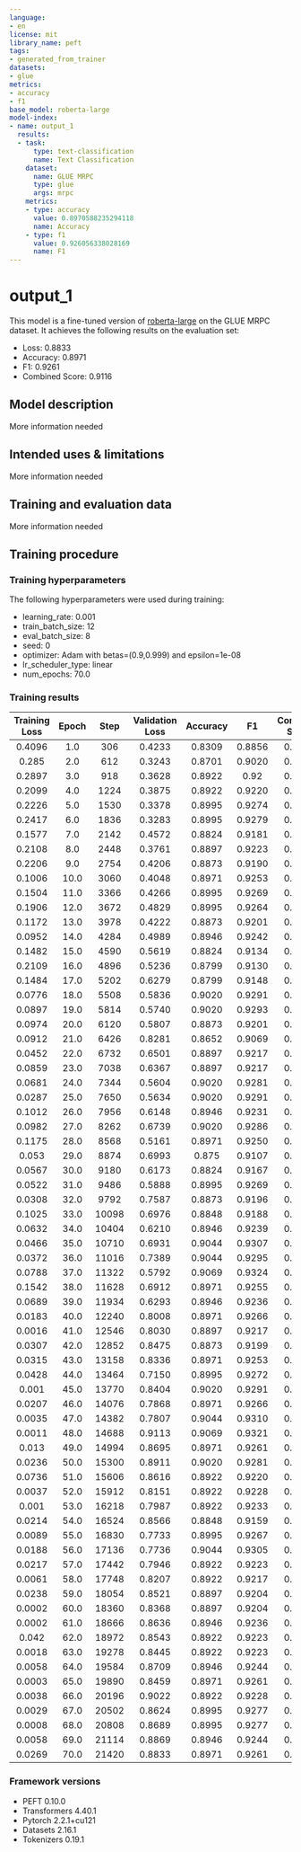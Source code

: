 ```yaml
---
language:
- en
license: mit
library_name: peft
tags:
- generated_from_trainer
datasets:
- glue
metrics:
- accuracy
- f1
base_model: roberta-large
model-index:
- name: output_1
  results:
  - task:
      type: text-classification
      name: Text Classification
    dataset:
      name: GLUE MRPC
      type: glue
      args: mrpc
    metrics:
    - type: accuracy
      value: 0.8970588235294118
      name: Accuracy
    - type: f1
      value: 0.926056338028169
      name: F1
---
```


<!-- This model card has been generated automatically according to the information the Trainer had access to. You
should probably proofread and complete it, then remove this comment. -->

# output_1

This model is a fine-tuned version of [roberta-large](https://huggingface.co/roberta-large) on the GLUE MRPC dataset.
It achieves the following results on the evaluation set:
- Loss: 0.8833
- Accuracy: 0.8971
- F1: 0.9261
- Combined Score: 0.9116

## Model description

More information needed

## Intended uses & limitations

More information needed

## Training and evaluation data

More information needed

## Training procedure

### Training hyperparameters

The following hyperparameters were used during training:
- learning_rate: 0.001
- train_batch_size: 12
- eval_batch_size: 8
- seed: 0
- optimizer: Adam with betas=(0.9,0.999) and epsilon=1e-08
- lr_scheduler_type: linear
- num_epochs: 70.0

### Training results

| Training Loss | Epoch | Step  | Validation Loss | Accuracy | F1     | Combined Score |
|:-------------:|:-----:|:-----:|:---------------:|:--------:|:------:|:--------------:|
| 0.4096        | 1.0   | 306   | 0.4233          | 0.8309   | 0.8856 | 0.8582         |
| 0.285         | 2.0   | 612   | 0.3243          | 0.8701   | 0.9020 | 0.8861         |
| 0.2897        | 3.0   | 918   | 0.3628          | 0.8922   | 0.92   | 0.9061         |
| 0.2099        | 4.0   | 1224  | 0.3875          | 0.8922   | 0.9220 | 0.9071         |
| 0.2226        | 5.0   | 1530  | 0.3378          | 0.8995   | 0.9274 | 0.9135         |
| 0.2417        | 6.0   | 1836  | 0.3283          | 0.8995   | 0.9279 | 0.9137         |
| 0.1577        | 7.0   | 2142  | 0.4572          | 0.8824   | 0.9181 | 0.9002         |
| 0.2108        | 8.0   | 2448  | 0.3761          | 0.8897   | 0.9223 | 0.9060         |
| 0.2206        | 9.0   | 2754  | 0.4206          | 0.8873   | 0.9190 | 0.9031         |
| 0.1006        | 10.0  | 3060  | 0.4048          | 0.8971   | 0.9253 | 0.9112         |
| 0.1504        | 11.0  | 3366  | 0.4266          | 0.8995   | 0.9269 | 0.9132         |
| 0.1906        | 12.0  | 3672  | 0.4829          | 0.8995   | 0.9264 | 0.9130         |
| 0.1172        | 13.0  | 3978  | 0.4222          | 0.8873   | 0.9201 | 0.9037         |
| 0.0952        | 14.0  | 4284  | 0.4989          | 0.8946   | 0.9242 | 0.9094         |
| 0.1482        | 15.0  | 4590  | 0.5619          | 0.8824   | 0.9134 | 0.8979         |
| 0.2109        | 16.0  | 4896  | 0.5236          | 0.8799   | 0.9130 | 0.8964         |
| 0.1484        | 17.0  | 5202  | 0.6279          | 0.8799   | 0.9148 | 0.8973         |
| 0.0776        | 18.0  | 5508  | 0.5836          | 0.9020   | 0.9291 | 0.9155         |
| 0.0897        | 19.0  | 5814  | 0.5740          | 0.9020   | 0.9293 | 0.9156         |
| 0.0974        | 20.0  | 6120  | 0.5807          | 0.8873   | 0.9201 | 0.9037         |
| 0.0912        | 21.0  | 6426  | 0.8281          | 0.8652   | 0.9069 | 0.8861         |
| 0.0452        | 22.0  | 6732  | 0.6501          | 0.8897   | 0.9217 | 0.9057         |
| 0.0859        | 23.0  | 7038  | 0.6367          | 0.8897   | 0.9217 | 0.9057         |
| 0.0681        | 24.0  | 7344  | 0.5604          | 0.9020   | 0.9281 | 0.9150         |
| 0.0287        | 25.0  | 7650  | 0.5634          | 0.9020   | 0.9291 | 0.9155         |
| 0.1012        | 26.0  | 7956  | 0.6148          | 0.8946   | 0.9231 | 0.9088         |
| 0.0982        | 27.0  | 8262  | 0.6739          | 0.9020   | 0.9286 | 0.9153         |
| 0.1175        | 28.0  | 8568  | 0.5161          | 0.8971   | 0.9250 | 0.9110         |
| 0.053         | 29.0  | 8874  | 0.6993          | 0.875    | 0.9107 | 0.8928         |
| 0.0567        | 30.0  | 9180  | 0.6173          | 0.8824   | 0.9167 | 0.8995         |
| 0.0522        | 31.0  | 9486  | 0.5888          | 0.8995   | 0.9269 | 0.9132         |
| 0.0308        | 32.0  | 9792  | 0.7587          | 0.8873   | 0.9196 | 0.9034         |
| 0.1025        | 33.0  | 10098 | 0.6976          | 0.8848   | 0.9188 | 0.9018         |
| 0.0632        | 34.0  | 10404 | 0.6210          | 0.8946   | 0.9239 | 0.9093         |
| 0.0466        | 35.0  | 10710 | 0.6931          | 0.9044   | 0.9307 | 0.9176         |
| 0.0372        | 36.0  | 11016 | 0.7389          | 0.9044   | 0.9295 | 0.9169         |
| 0.0788        | 37.0  | 11322 | 0.5792          | 0.9069   | 0.9324 | 0.9196         |
| 0.1542        | 38.0  | 11628 | 0.6912          | 0.8971   | 0.9255 | 0.9113         |
| 0.0689        | 39.0  | 11934 | 0.6293          | 0.8946   | 0.9236 | 0.9091         |
| 0.0183        | 40.0  | 12240 | 0.8008          | 0.8971   | 0.9266 | 0.9118         |
| 0.0016        | 41.0  | 12546 | 0.8030          | 0.8897   | 0.9217 | 0.9057         |
| 0.0307        | 42.0  | 12852 | 0.8475          | 0.8873   | 0.9199 | 0.9036         |
| 0.0315        | 43.0  | 13158 | 0.8336          | 0.8971   | 0.9253 | 0.9112         |
| 0.0428        | 44.0  | 13464 | 0.7150          | 0.8995   | 0.9272 | 0.9133         |
| 0.001         | 45.0  | 13770 | 0.8404          | 0.9020   | 0.9291 | 0.9155         |
| 0.0207        | 46.0  | 14076 | 0.7868          | 0.8971   | 0.9266 | 0.9118         |
| 0.0035        | 47.0  | 14382 | 0.7807          | 0.9044   | 0.9310 | 0.9177         |
| 0.0011        | 48.0  | 14688 | 0.9113          | 0.9069   | 0.9321 | 0.9195         |
| 0.013         | 49.0  | 14994 | 0.8695          | 0.8971   | 0.9261 | 0.9116         |
| 0.0236        | 50.0  | 15300 | 0.8911          | 0.9020   | 0.9281 | 0.9150         |
| 0.0736        | 51.0  | 15606 | 0.8616          | 0.8922   | 0.9220 | 0.9071         |
| 0.0037        | 52.0  | 15912 | 0.8151          | 0.8922   | 0.9228 | 0.9075         |
| 0.001         | 53.0  | 16218 | 0.7987          | 0.8922   | 0.9233 | 0.9078         |
| 0.0214        | 54.0  | 16524 | 0.8566          | 0.8848   | 0.9159 | 0.9004         |
| 0.0089        | 55.0  | 16830 | 0.7733          | 0.8995   | 0.9267 | 0.9131         |
| 0.0188        | 56.0  | 17136 | 0.7736          | 0.9044   | 0.9305 | 0.9174         |
| 0.0217        | 57.0  | 17442 | 0.7946          | 0.8922   | 0.9223 | 0.9072         |
| 0.0061        | 58.0  | 17748 | 0.8207          | 0.8922   | 0.9217 | 0.9069         |
| 0.0238        | 59.0  | 18054 | 0.8521          | 0.8897   | 0.9204 | 0.9050         |
| 0.0002        | 60.0  | 18360 | 0.8368          | 0.8897   | 0.9204 | 0.9050         |
| 0.0002        | 61.0  | 18666 | 0.8636          | 0.8946   | 0.9236 | 0.9091         |
| 0.042         | 62.0  | 18972 | 0.8543          | 0.8922   | 0.9223 | 0.9072         |
| 0.0018        | 63.0  | 19278 | 0.8445          | 0.8922   | 0.9223 | 0.9072         |
| 0.0058        | 64.0  | 19584 | 0.8709          | 0.8946   | 0.9244 | 0.9095         |
| 0.0003        | 65.0  | 19890 | 0.8459          | 0.8971   | 0.9261 | 0.9116         |
| 0.0038        | 66.0  | 20196 | 0.9022          | 0.8922   | 0.9228 | 0.9075         |
| 0.0029        | 67.0  | 20502 | 0.8624          | 0.8995   | 0.9277 | 0.9136         |
| 0.0008        | 68.0  | 20808 | 0.8689          | 0.8995   | 0.9277 | 0.9136         |
| 0.0058        | 69.0  | 21114 | 0.8869          | 0.8946   | 0.9244 | 0.9095         |
| 0.0269        | 70.0  | 21420 | 0.8833          | 0.8971   | 0.9261 | 0.9116         |


### Framework versions

- PEFT 0.10.0
- Transformers 4.40.1
- Pytorch 2.2.1+cu121
- Datasets 2.16.1
- Tokenizers 0.19.1